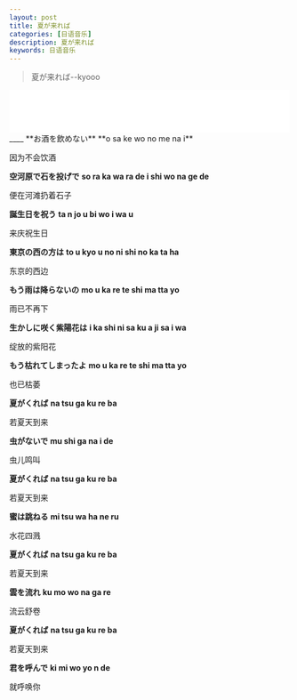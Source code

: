 ```yaml
---
layout: post
title: 夏が来れば
categories: [日语音乐]
description: 夏が来れば
keywords: 日语音乐
---
```


>夏が来れば--kyooo

<iframe border="1" frameborder="0" height="77" marginheight="0" marginwidth="0" src="//music.163.com/outchain/player?type=2&amp;id=29273895&amp;auto=0&amp;height=66" width="100%">
</iframe>
____
**お酒を飲めない**
**o sa ke wo no me na i**

因为不会饮酒

**空河原で石を投げで**
**so ra ka wa ra de i shi wo na ge de**

便在河滩扔着石子

**誕生日を祝う**
**ta n jo u bi wo i wa u**

来庆祝生日

**東京の西の方は**
**to u kyo u no ni shi no ka ta ha**

东京的西边

**もう雨は降らないの**
**mo u ka re te shi ma tta yo**

雨已不再下

**生かしに咲く紫陽花は**
**i ka shi ni sa ku a ji sa i wa**

绽放的紫阳花

**もう枯れてしまったよ**
**mo u ka re te shi ma tta yo**

也已枯萎

**夏がくれば**
**na tsu ga ku re ba**

若夏天到来

**虫がないで**
**mu shi ga na i de**

虫儿鸣叫

**夏がくれば**
**na tsu ga ku re ba**

若夏天到来

**蜜は跳ねる**
**mi tsu wa ha ne ru**

水花四溅

**夏がくれば**
**na tsu ga ku re ba**

若夏天到来

**雲を流れ**
**ku mo wo na ga re**

流云舒卷

**夏がくれば**
**na tsu ga ku re ba**

若夏天到来

**君を呼んで**
**ki mi wo yo n de**

就呼唤你

 

